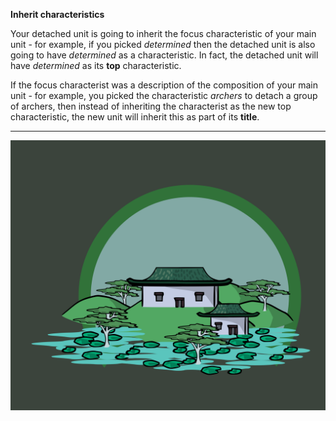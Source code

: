 **Inherit characteristics**

Your detached unit is going to inherit the focus characteristic of your main unit - for example, if you picked _determined_ then the detached unit is also going to have _determined_ as a characteristic.  In fact, the detached unit will have _determined_ as its **top** characteristic.

If the focus characterist was a description of the composition of your main unit - for example, you picked the characteristic _archers_ to detach a group of archers, then instead of inheriting the characterist as the new top characteristic, the new unit will inherit this as part of its **title**.

---

![Town|30](/content/media/rpg/towngreen.png)